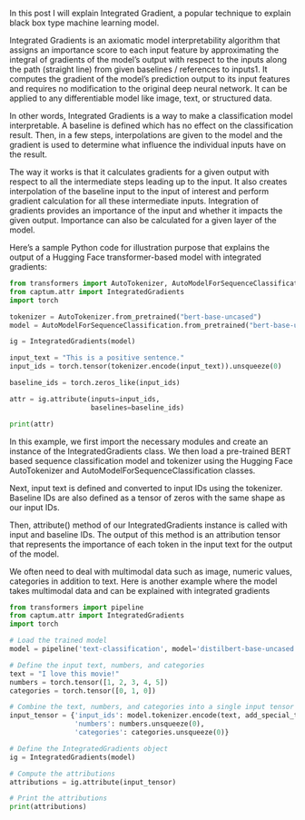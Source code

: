 In this post I will explain Integrated Gradient, a popular technique to explain black box type machine learning model. 

Integrated Gradients is an axiomatic model interpretability algorithm that assigns an importance score to each input feature by approximating the integral of gradients of the model’s output with respect to the inputs along the path (straight line) from given baselines / references to inputs1. It computes the gradient of the model’s prediction output to its input features and requires no modification to the original deep neural network. It can be applied to any differentiable model like image, text, or structured data.

In other words, Integrated Gradients is a way to make a classification model interpretable. A baseline is defined which has no effect on the classification result. Then, in a few steps, interpolations are given to the model and the gradient is used to determine what influence the individual inputs have on the result.

The way it works is that it calculates gradients for a given output with respect to all the intermediate steps leading up to the input. It also creates interpolation of the baseline input to the input of interest and perform gradient calculation for all these intermediate inputs. Integration of gradients provides an importance of the input and whether it impacts the given output. Importance can also be calculated for a given layer of the model. 

Here’s a sample Python code for illustration purpose that explains the output of a Hugging Face transformer-based model with integrated gradients:

```python
from transformers import AutoTokenizer, AutoModelForSequenceClassification
from captum.attr import IntegratedGradients
import torch

tokenizer = AutoTokenizer.from_pretrained("bert-base-uncased")
model = AutoModelForSequenceClassification.from_pretrained("bert-base-uncased")

ig = IntegratedGradients(model)

input_text = "This is a positive sentence."
input_ids = torch.tensor(tokenizer.encode(input_text)).unsqueeze(0)

baseline_ids = torch.zeros_like(input_ids)

attr = ig.attribute(inputs=input_ids,
                    baselines=baseline_ids)

print(attr)
```

In this example, we first import the necessary modules and create an instance of the IntegratedGradients class. We then load a pre-trained BERT based sequence classification model and tokenizer using the Hugging Face AutoTokenizer and AutoModelForSequenceClassification classes.

Next, input text is defined and converted to input IDs using the tokenizer. Baseline IDs are also defined as a tensor of zeros with the same shape as our input IDs.

Then, attribute() method of our IntegratedGradients instance is called with input and baseline IDs. The output of this method is an attribution tensor that represents the importance of each token in the input text for the output of the model.

We often need to deal with multimodal data such as image, numeric values, categories in addition to text. Here is another example where the model takes multimodal data and can be explained with integrated gradients

```python
from transformers import pipeline
from captum.attr import IntegratedGradients
import torch

# Load the trained model
model = pipeline('text-classification', model='distilbert-base-uncased')

# Define the input text, numbers, and categories
text = "I love this movie!"
numbers = torch.tensor([1, 2, 3, 4, 5])
categories = torch.tensor([0, 1, 0])

# Combine the text, numbers, and categories into a single input tensor
input_tensor = {'input_ids': model.tokenizer.encode(text, add_special_tokens=True, return_tensors='pt'),
                'numbers': numbers.unsqueeze(0),
                'categories': categories.unsqueeze(0)}

# Define the IntegratedGradients object
ig = IntegratedGradients(model)

# Compute the attributions
attributions = ig.attribute(input_tensor)

# Print the attributions
print(attributions)

```
